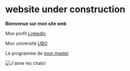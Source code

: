 # website under construction

**Bienvenue sur mon site web**

Mon profil [LinkedIn](https://www.linkedin.com/in/inès-ely-5323132b1/)

Mon université [UBO](https://www.univ-brest.fr/fr)

Le programme de [mon master](https://formations.univ-brest.fr/fr/index/arts-lettres-langues-ALL/master-XB/master-mention-traduction-et-interpretation-IOMOTB9T/parcours-redaction-traduction-IOMP2P9W.html)

![J'aime les chats!](https://teeturtle.com/cdn/shop/files/I-Love-Cats_800x800_SEPS.jpg?v=1703409041)
